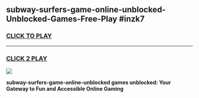 
## subway-surfers-game-online-unblocked-Unblocked-Games-Free-Play #inzk7
<h3>
<a href="https://us.freeplayer.one?title=subway-surfers-game-online-unblocked&ref=9M">CLICK TO PLAY</a></h3>
<hr>

<h3>
<a href="https://us.freeplayer.one?title=subway-surfers-game-online-unblocked&ref=9M">CLICK 2 PLAY</a>
  
</h3>

<a href="https://us.freeplayer.one?title=subway-surfers-game-online-unblocked&ref=9M"><img src="https://clearcache.store/games.png"></a>


**subway-surfers-game-online-unblocked games unblocked: Your Gateway to Fun and Accessible Online Gaming**
